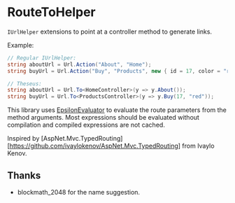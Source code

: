 # RouteToHelper

`IUrlHelper` extensions to point at a controller method to generate links.

Example:

```cs
// Regular IUrlHelper:
string aboutUrl = Url.Action("About", "Home");
string buyUrl = Url.Action("Buy", "Products", new { id = 17, color = "red" });

// Theseus:
string aboutUrl = Url.To<HomeController>(y => y.About());
string buyUrl = Url.To<ProductsController>(y => y.Buy(17, "red"));
```

This library uses [EpsilonEvaluator](https://www.nuget.org/packages/EpsilonEvaluator)
to evaluate the route parameters from the method arguments. Most expressions should be evaluated without compilation and
compiled expressions are not cached.

Inspired by [AspNet.Mvc.TypedRouting][https://github.com/ivaylokenov/AspNet.Mvc.TypedRouting] from Ivaylo Kenov.

## Thanks

- blockmath_2048 for the name suggestion.
